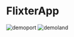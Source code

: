 # FlixterApp


![demoport](https://user-images.githubusercontent.com/63178444/107154124-33eda300-693f-11eb-84d6-a9aa62e813a9.gif)
![demoland](https://user-images.githubusercontent.com/63178444/107154126-35b76680-693f-11eb-8db7-29985838c959.gif)
